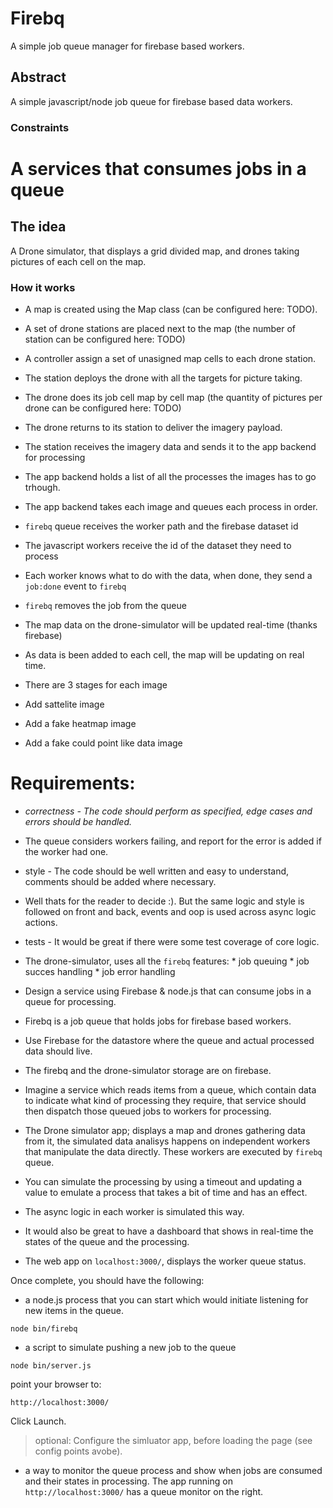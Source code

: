 # Firebq

A simple job queue manager for firebase based workers.

## Abstract

A simple javascript/node job queue for firebase based data workers.

### Constraints





# A services that consumes jobs in a queue

## The idea

A Drone simulator, that displays a grid divided map, and drones taking pictures
of each cell on the map.

### How it works

*   A map is created using the Map class (can be configured here: TODO).
*   A set of drone stations are placed next to the map (the number of station can be configured here: TODO)
*   A controller assign a set of unasigned map cells to each drone station.
*   The station deploys the drone with all the targets for picture taking.
*   The drone does its job cell map by cell map (the quantity of pictures per drone can be configured here: TODO)
*   The drone returns to its station to deliver the imagery payload.
*   The station receives the imagery data and sends it to the app backend for processing
*   The app backend holds a list of all the processes the images has to go trhough.
*   The app backend takes each image and queues each process in order.

*   `firebq` queue receives the worker path and the firebase dataset id
*   The javascript workers receive the id of the dataset they need to process
*   Each worker knows what to do with the data, when done, they send a `job:done` event to `firebq`
*   `firebq` removes the job from the queue

*   The map data on the drone-simulator will be updated real-time (thanks firebase)
*   As data is been added to each cell, the map will be updating on real time.

*   There are 3 stages for each image
   *   Add sattelite image
   *   Add a fake heatmap image
   *   Add a fake could point like data image

# Requirements:

*   _*correctness - The code should perform as specified, edge cases and errors should be handled.*_
   *   The queue considers workers failing, and report for the error is added if the worker had one.
*   style - The code should be well written and easy to understand, comments should be added where necessary.
   *   Well thats for the reader to decide :). But the same logic and style is followed on front and back, events and oop is used across async logic actions.
*   tests - It would be great if there were some test coverage of core logic.
   *   The drone-simulator, uses all the `firebq` features:
      *   job queuing
      *   job succes handling
      *   job error handling

*   Design a service using Firebase & node.js that can consume jobs in a queue for processing.
   *   Firebq is a job queue that holds jobs for firebase based workers.
*   Use Firebase for the datastore where the queue and actual processed data should live.
   *   The firebq and the drone-simulator storage are on firebase.
*   Imagine a service which reads items from a queue, which contain data to indicate what kind of processing they require, that service should then dispatch those queued jobs to workers for processing.
   *   The Drone simulator app; displays a map and drones gathering data from it, the simulated data analisys happens on independent workers that manipulate the data directly. These workers are executed by `firebq` queue.
*   You can simulate the processing by using a timeout and updating a value to emulate a process that takes a bit of time and has an effect.
   *   The async logic in each worker is simulated this way.
*   It would also be great to have a dashboard that shows in real-time the states of the queue and the processing.
   *   The web app on  `localhost:3000/`, displays the worker queue status.

Once complete, you should have the following:

*   a node.js process that you can start which would initiate listening for new items in the queue.

```
node bin/firebq
```

*   a script to simulate pushing a new job to the queue
```
node bin/server.js
```
point your browser to:

```
http://localhost:3000/
```

Click Launch.

> optional:
> Configure the simluator app, before loading the page (see config points avobe).

*   a way to monitor the queue process and show when jobs are consumed and their states in processing.
The app running on `http://localhost:3000/` has a queue monitor on the right.
